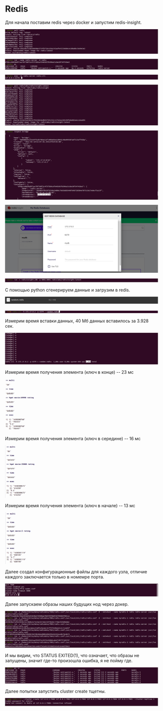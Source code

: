 # Redis

Для начала поставим redis через docker и запустим redis-insight.

![alt text](https://github.com/AkshaevNikita/Redis/blob/main/pic1.png?raw=true)

![alt text](https://github.com/AkshaevNikita/Redis/blob/main/pic2.png?raw=true)

![alt text](https://github.com/AkshaevNikita/Redis/blob/main/pic3.png?raw=true)

![alt text](https://github.com/AkshaevNikita/Redis/blob/main/pic4.png?raw=true)

![alt text](https://github.com/AkshaevNikita/Redis/blob/main/pic5.png?raw=true)

![alt text](https://github.com/AkshaevNikita/Redis/blob/main/pic6.png?raw=true)

![alt text](https://github.com/AkshaevNikita/Redis/blob/main/pic7.png?raw=true)

С помощью python сгенерируем данные и загрузим в redis.

![alt text](https://github.com/AkshaevNikita/Redis/blob/main/pic10.png?raw=true)

![alt text](https://github.com/AkshaevNikita/Redis/blob/main/pic8.png?raw=true)

Измерим время вставки данных, 40 Мб данных вставилось за 3.928 сек.

![alt text](https://github.com/AkshaevNikita/Redis/blob/main/pic9.png?raw=true)

Измерим время получения элемента (ключ в конце) -- 23 мс 

![alt text](https://github.com/AkshaevNikita/Redis/blob/main/pic11.png?raw=true)

Измерим время получения элемента (ключ в середине) -- 16 мс

![alt text](https://github.com/AkshaevNikita/Redis/blob/main/pic12.png?raw=true)

Измерим время получения элемента (ключ в начале) -- 13 мс

![alt text](https://github.com/AkshaevNikita/Redis/blob/main/pic13.png?raw=true)

Далее создал конфигурационные файлы для каждого узла, отличие каждого заключается только в номемре порта.

![alt text](https://github.com/AkshaevNikita/Redis/blob/main/conf.png?raw=true)

Далее запускаем образы наших будущих нод через докер.

![alt text](https://github.com/AkshaevNikita/Redis/blob/main/pic14.png?raw=true)

И мы видим, что STATUS EXITED(1), что означает, что образы не запущены, значит где-то произошла ошибка, я не пойму где.

![alt text](https://github.com/AkshaevNikita/Redis/blob/main/pic15.png?raw=true)

Далее попытки запустить cluster create тщетны.

![alt text](https://github.com/AkshaevNikita/Redis/blob/main/pic16.png?raw=true)
